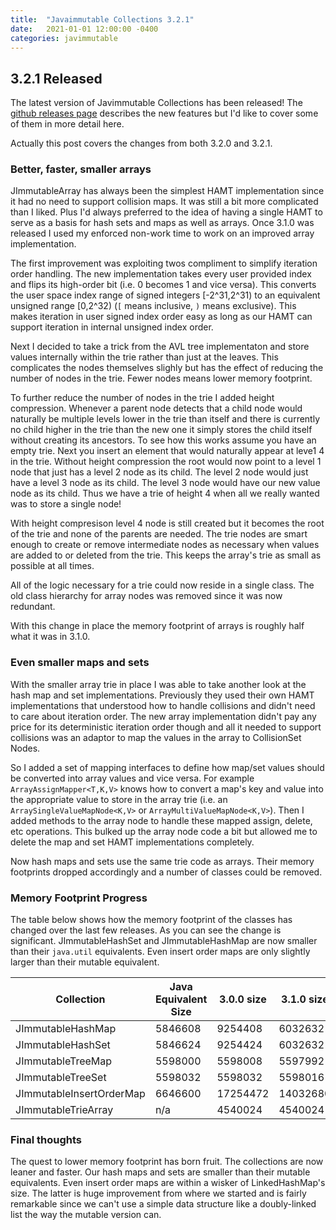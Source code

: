 ```yaml
---
title:  "Javaimmutable Collections 3.2.1"
date:   2021-01-01 12:00:00 -0400
categories: javimmutable
---
```

## 3.2.1 Released

The latest version of Javimmutable Collections has been released!  The [github releases page](https://github.com/brianburton/java-immutable-collections/releases) describes the new features but I'd like to cover some of them in more detail here.

Actually this post covers the changes from both 3.2.0 and 3.2.1. 

### Better, faster, smaller arrays

JImmutableArray has always been the simplest HAMT implementation since it had no need to support collision maps.  It was still a bit more complicated than I liked.  Plus I'd always preferred to the idea of having a single HAMT to serve as a basis for hash sets and maps as well as arrays.  Once 3.1.0 was released I used my enforced non-work time to work on an improved array implementation.

The first improvement was exploiting twos compliment to simplify iteration order handling.  The new implementation takes every user provided index and flips its high-order bit (i.e. 0 becomes 1 and vice versa).  This converts the user space index range of signed integers [-2^31,2^31) to an equivalent unsigned range [0,2^32) (`[` means inclusive, `)` means exclusive).  This makes iteration in user signed index order easy as long as our HAMT can support iteration in internal unsigned index order.

Next I decided to take a trick from the AVL tree implementaton and store values internally within the trie rather than just at the leaves.  This complicates the nodes themselves slighly but has the effect of reducing the number of nodes in the trie.  Fewer nodes means lower memory footprint.

To further reduce the number of nodes in the trie I added height compression.  Whenever a parent node detects that a child node would naturally be multiple levels lower in the trie than itself and there is currently no child higher in the trie than the new one it simply stores the child itself without creating its ancestors.  To see how this works assume you have an empty trie.  Next you insert an element that would naturally appear at leve1 4 in the trie.  Without height compression the root would now point to a level 1 node that just has a level 2 node as its child.  The level 2 node would just have a level 3 node as its child.  The level 3 node would have our new value node as its child.  Thus we have a trie of height 4 when all we really wanted was to store a single node!

With height compresison level 4 node is still created but it becomes the root of the trie and none of the parents are needed. The trie nodes are smart enough to create or remove intermediate nodes as necessary when values are added to or deleted from the trie.  This keeps the array's trie as small as possible at all times.

All of the logic necessary for a trie could now reside in a single class.  The old class hierarchy for array nodes was removed since it was now redundant.

With this change in place the memory footprint of arrays is roughly half what it was in 3.1.0.

### Even smaller maps and sets

With the smaller array trie in place I was able to take another look at the hash map and set implementations.  Previously they used their own HAMT implementations that understood how to handle collisions and didn't need to care about iteration order.  The new array implementation didn't pay any price for its deterministic iteration order though and all it needed to support collisions was an adaptor to map the values in the array to CollisionSet Nodes.

So I added a set of mapping interfaces to define how map/set values should be converted into array values and vice versa.  For example `ArrayAssignMapper<T,K,V>` knows how to convert a map's key and value into the appropriate value to store in the array trie (i.e. an `ArraySingleValueMapNode<K,V>` or `ArrayMultiValueMapNode<K,V>`).  Then I added methods to the array node to handle these mapped assign, delete, etc operations.  This bulked up the array node code a bit but allowed me to delete the map and set HAMT implementations completely.

Now hash maps and sets use the same trie code as arrays.  Their memory footprints dropped accordingly and a number of classes could be removed.

### Memory Footprint Progress

The table below shows how the memory footprint of the classes has changed over the last few releases.  As you can see the change is significant.  JImmutableHashSet and JImmutableHashMap are now smaller than their `java.util` equivalents.   Even insert order maps are only slightly larger than their mutable equivalent.

Collection | Java Equivalent Size | 3.0.0 size | 3.1.0 size | 3.2.1 size | % of Java Size
---|---|---|---|---|---
JImmutableHashMap | 5846608 | 9254408 | 6032632 | 4512936 | 77%
JImmutableHashSet | 5846624 | 9254424 | 6032632 | 3712936 | 64%
JImmutableTreeMap | 5598000 | 5598008 | 5597992 | 5597992 | 100%
JImmutableTreeSet | 5598032 | 5598032 | 5598016 | 5598016 | 100%
JImmutableInsertOrderMap | 6646600 | 17254472 | 14032680 | 7440512 | 112%
JImmutableTrieArray | n/a | 4540024 | 4540024 | 2112904 | n/a


### Final thoughts

The quest to lower memory footprint has born fruit.  The collections are now leaner and faster.  Our hash maps and sets are smaller than their mutable equivalents.  Even insert order maps are within a wisker of LinkedHashMap's size.  The latter is huge improvement from where we started and is fairly remarkable since we can't use a simple data structure like a doubly-linked list the way the mutable version can.

